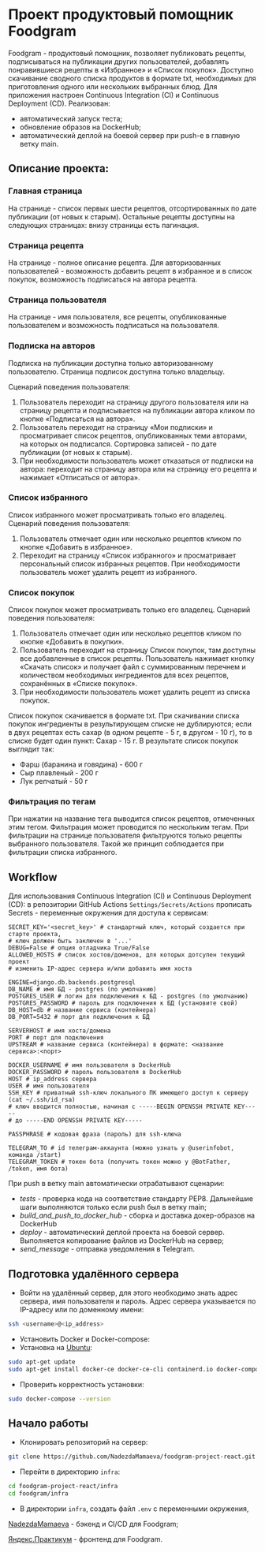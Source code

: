 # Проект продуктовый помощник Foodgram

Foodgram - продуктовый помощник, позволяет публиковать рецепты, подписываться на публикации других пользователей, добавлять понравившиеся рецепты в «Избранное» и «Список покупок». Доступно скачивание сводного списка продуктов в формате txt, необходимых для приготовления одного или нескольких выбранных блюд. Для приложения настроен Continuous Integration (CI) и Continuous Deployment (CD).
Реализован:
* автоматический запуск теста;
* обновление образов на DockerHub;
* автоматический деплой на боевой сервер при push-е в главную ветку main.

## Описание проекта:
### Главная страница
На странице - cписок первых шести рецептов, отсортированных по дате публикации
(от новых к старым). Остальные рецепты доступны на следующих страницах: внизу
страницы есть пагинация.

### Страница рецепта
На странице - полное описание рецепта. Для авторизованных пользователей -
возможность добавить рецепт в избранное и в список покупок, возможность
подписаться на автора рецепта.

### Страница пользователя
На странице - имя пользователя, все рецепты, опубликованные пользователем и
возможность подписаться на пользователя.

### Подписка на авторов
Подписка на публикации доступна только авторизованному пользователю. Страница
подписок доступна только владельцу.

Сценарий поведения пользователя:
1. Пользователь переходит на страницу другого пользователя или на страницу 
рецепта и подписывается на публикации автора кликом по кнопке «Подписаться
на автора».
2. Пользователь переходит на страницу «Мои подписки» и просматривает
список рецептов, опубликованных теми авторами, на которых он подписался.
Сортировка записей - по дате публикации (от новых к старым). 
3. При необходимости пользователь может отказаться от подписки на автора:
переходит на страницу автора или на страницу его рецепта и нажимает
«Отписаться от автора».

### Список избранного
Список избранного может просматривать только его владелец. Сценарий поведения пользователя:
1. Пользователь отмечает один или несколько рецептов кликом по кнопке
«Добавить в избранное».
2. Переходит на страницу «Список избранного» и просматривает
персональный список избранных рецептов. При необходимости пользователь может 
удалить рецепт из избранного.

### Список покупок
Список покупок может просматривать только его владелец.
Сценарий поведения пользователя:
1. Пользователь отмечает один или несколько рецептов кликом по кнопке
«Добавить в покупки».
2. Пользователь переходит на страницу Список покупок, там доступны все
добавленные в список рецепты. Пользователь нажимает кнопку «Скачать список»
и получает файл с суммированным перечнем и количеством необходимых
ингредиентов для всех рецептов, сохранённых в «Списке покупок».
3. При необходимости пользователь может удалить рецепт из списка покупок.

Список покупок скачивается в формате txt. При скачивании списка покупок
ингредиенты в результирующем списке не дублируются;
если в двух рецептах есть сахар (в одном рецепте - 5 г, в другом - 10 г),
то в списке будет один пункт: Сахар - 15 г.
В результате список покупок выглядит так:
* Фарш (баранина и говядина) - 600 г
* Сыр плавленый - 200 г
* Лук репчатый - 50 г

### Фильтрация по тегам
При нажатии на название тега выводится список рецептов, отмеченных этим тегом.
Фильтрация может проводится по нескольким тегам. При фильтрации на странице
пользователя фильтруются только рецепты выбранного пользователя. Такой же
принцип соблюдается при фильтрации списка избранного.

## Workflow
Для использования Continuous Integration (CI) и Continuous Deployment (CD): в
репозитории GitHub Actions ```Settings/Secrets/Actions``` прописать Secrets -
переменные окружения для доступа к сервисам:

```
SECRET_KEY='<secret_key>' # стандартный ключ, который создается при старте проекта,
# ключ должен быть заключен в '...'
DEBUG=False # опция отладчика True/False
ALLOWED_HOSTS # список хостов/доменов, для которых дотсупен текущий проект
# изменить IP-адрес сервера и/или добавить имя хоста

ENGINE=django.db.backends.postgresql
DB_NAME # имя БД - postgres (по умолчанию)
POSTGRES_USER # логин для подключения к БД - postgres (по умолчанию)
POSTGRES_PASSWORD # пароль для подключения к БД (установите свой)
DB_HOST=db # название сервиса (контейнера)
DB_PORT=5432 # порт для подключения к БД

SERVERHOST # имя хоста/домена
PORT # порт для подключения
UPSTREAM # название сервиса (контейнера) в формате: <название сервиса>:<порт>

DOCKER_USERNAME # имя пользователя в DockerHub
DOCKER_PASSWORD # пароль пользователя в DockerHub
HOST # ip_address сервера
USER # имя пользователя
SSH_KEY # приватный ssh-ключ локального ПК имеющего доступ к серверу (cat ~/.ssh/id_rsa)
# ключ вводится полностью, начиная с -----BEGIN OPENSSH PRIVATE KEY-----
# до -----END OPENSSH PRIVATE KEY-----

PASSPHRASE # кодовая фраза (пароль) для ssh-ключа

TELEGRAM_TO # id телеграм-аккаунта (можно узнать у @userinfobot, команда /start)
TELEGRAM_TOKEN # токен бота (получить токен можно у @BotFather, /token, имя бота)
```

При push в ветку main автоматически отрабатывают сценарии:
* *tests* - проверка кода на соответствие стандарту PEP8.
Дальнейшие шаги выполняются только если push был в ветку main;
* *build_and_push_to_docker_hub* - сборка и доставка докер-образов на DockerHub
* *deploy* - автоматический деплой проекта на боевой сервер. Выполняется
копирование файлов из DockerHub на сервер;
* *send_message* - отправка уведомления в Telegram.

## Подготовка удалённого сервера
* Войти на удалённый сервер, для этого необходимо знать адрес сервера, имя
пользователя и пароль. Адрес сервера указывается по IP-адресу или по доменному
имени:
```bash
ssh <username>@<ip_address>
```

* Установить Docker и Docker-compose:
* Установка на [Ubuntu](https://docs.docker.com/engine/install/ubuntu/):
```bash
sudo apt-get update
sudo apt-get install docker-ce docker-ce-cli containerd.io docker-compose-plugin
```
* Проверить корректность установки:
```bash
sudo docker-compose --version
```

## Начало работы
* Клонировать репозиторий на сервер:
```bash
git clone https://github.com/NadezdaMamaeva/foodgram-project-react.git
```


* Перейти в директорию ```infra```:
```bash
cd foodgram-project-react/infra
cd foodgram/infra
```


* В директории ```infra```, создать файл ```.env``` с переменными окружения,

[NadezdaMamaeva](https://github.com/NadezdaMamaeva/) - бэкенд и CI/CD для Foodgram;

[Яндекс.Практикум](https://github.com/yandex-praktikum) - фронтенд
для Foodgram.
